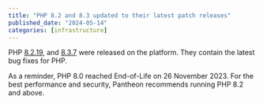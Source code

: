 ```yaml
---
title: "PHP 8.2 and 8.3 updated to their latest patch releases"
published_date: "2024-05-14"
categories: [infrastructure]
---
```

PHP [8.2.19](https://www.php.net/ChangeLog-8.php#PHP_8_2), and [8.3.7](https://www.php.net/ChangeLog-8.php#PHP_8_3) were released on the platform. They contain the latest bug fixes for PHP.

As a reminder, PHP 8.0 reached End-of-Life on 26 November 2023. For the best performance and security, Pantheon recommends running PHP 8.2 and above.
